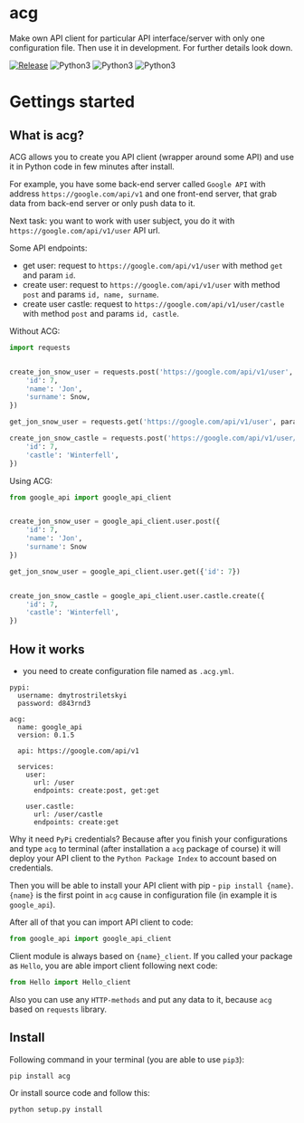 # acg

Make own API client for particular API interface/server with only one configuration file. 
Then use it in development. For further details look down.

[![Release](https://img.shields.io/github/release/dmytrostriletskyi/acg.svg)](https://github.com/dmytrostriletskyi/acg/releases)
![Python3](https://img.shields.io/badge/Python-2.7-brightgreen.svg)
![Python3](https://img.shields.io/badge/Python-3.5-brightgreen.svg)
![Python3](https://img.shields.io/badge/Python-3.6-brightgreen.svg)

# Gettings started

## What is acg?

ACG allows you to create you API client (wrapper around some API) and use it in Python code in few minutes after install.

For example, you have some back-end server called `Google API` with address `https://google.com/api/v1` and
one front-end server, that grab data from back-end server or only push data to it.

Next task: you want to work with user subject, you do it with `https://google.com/api/v1/user` API url.

Some API endpoints:
* get user: request to `https://google.com/api/v1/user` with method `get` and param `id`.
* create user: request to `https://google.com/api/v1/user` with method `post` and params `id, name, surname`.
* create user castle: request to `https://google.com/api/v1/user/castle` with method `post` and params `id, castle`.

Without ACG:

```python
import requests 


create_jon_snow_user = requests.post('https://google.com/api/v1/user', params={
    'id': 7,
    'name': 'Jon',
    'surname': Snow,
})

get_jon_snow_user = requests.get('https://google.com/api/v1/user', params={'id': 7})

create_jon_snow_castle = requests.post('https://google.com/api/v1/user/castle', params={
    'id': 7,
    'castle': 'Winterfell',
})
```

Using ACG:

```python
from google_api import google_api_client


create_jon_snow_user = google_api_client.user.post({
    'id': 7,
    'name': 'Jon',
    'surname': Snow
})

get_jon_snow_user = google_api_client.user.get({'id': 7})


create_jon_snow_castle = google_api_client.user.castle.create({
    'id': 7,
    'castle': 'Winterfell',
})
```

## How it works

* you need to create configuration file named as `.acg.yml`.

```
pypi:
  username: dmytrostriletskyi
  password: d843rnd3

acg:
  name: google_api
  version: 0.1.5

  api: https://google.com/api/v1

  services:
    user:
      url: /user
      endpoints: create:post, get:get

    user.castle:
      url: /user/castle
      endpoints: create:get
```

Why it need `PyPi` credentials? Because after you finish your configurations and type `acg` 
to terminal (after installation a `acg` package of course) it will deploy your API client to the 
`Python Package Index` to account based on credentials.

Then you will be able to install your API client with pip - `pip install {name}`.
`{name}` is the first point in `acg` cause in configuration file (in example it is `google_api`).

After all of that you can import API client to code:

```python
from google_api import google_api_client
```

Client module is always based on `{name}_client`.
If you called your package as `Hello`, you are able import client following next code:

```python
from Hello import Hello_client
```

Also you can use any `HTTP-methods` and put any data to it, because `acg` based on `requests` library.

## Install

Following command in your terminal (you are able to use `pip3`):

```
pip install acg
```

Or install source code and follow this:

```
python setup.py install
```
